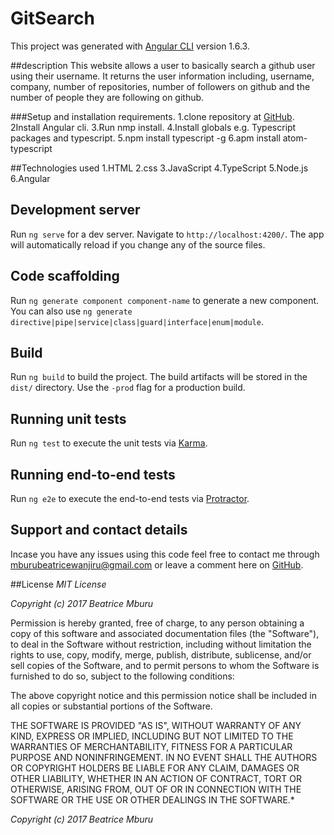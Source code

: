 
# GitSearch

This project was generated with [Angular CLI](https://github.com/angular/angular-cli) version 1.6.3.

##description
This website allows a user to basically search a github user using their username. It returns the user information including, username, company, number of repositories, number of followers on github and the number of people they are following on github.

###Setup and installation requirements.
1.clone repository at [GitHub](https://github.com/mburuBeatrice/Git-Search.git).
2Install Angular cli.
3.Run nmp install.
4.Install globals e.g. Typescript packages and typescript.
5.npm install typescript -g
6.apm install atom-typescript

##Technologies used
1.HTML
2.css
3.JavaScript
4.TypeScript
5.Node.js
6.Angular
## Development server

Run `ng serve` for a dev server. Navigate to `http://localhost:4200/`. The app will automatically reload if you change any of the source files.

## Code scaffolding

Run `ng generate component component-name` to generate a new component. You can also use `ng generate directive|pipe|service|class|guard|interface|enum|module`.

## Build

Run `ng build` to build the project. The build artifacts will be stored in the `dist/` directory. Use the `-prod` flag for a production build.

## Running unit tests

Run `ng test` to execute the unit tests via [Karma](https://karma-runner.github.io).

## Running end-to-end tests

Run `ng e2e` to execute the end-to-end tests via [Protractor](http://www.protractortest.org/).

## Support and contact details
Incase you have any issues using this code feel free  to contact me through mburubeatricewanjiru@gmail.com or leave a comment here on [GitHub](https://github.com/mburuBeatrice).

##License
*MIT License*

*Copyright (c) 2017 Beatrice Mburu*

Permission is hereby granted, free of charge, to any person obtaining a copy of this software and associated documentation files (the "Software"), to deal in the Software without restriction, including without limitation the rights to use, copy, modify, merge, publish, distribute, sublicense, and/or sell copies of the Software, and to permit persons to whom the Software is furnished to do so, subject to the following conditions:

The above copyright notice and this permission notice shall be included in all copies or substantial portions of the Software.

THE SOFTWARE IS PROVIDED "AS IS", WITHOUT WARRANTY OF ANY KIND, EXPRESS OR IMPLIED, INCLUDING BUT NOT LIMITED TO THE WARRANTIES OF MERCHANTABILITY, FITNESS FOR A PARTICULAR PURPOSE AND NONINFRINGEMENT. IN NO EVENT SHALL THE AUTHORS OR COPYRIGHT HOLDERS BE LIABLE FOR ANY CLAIM, DAMAGES OR OTHER LIABILITY, WHETHER IN AN ACTION OF CONTRACT, TORT OR OTHERWISE, ARISING FROM, OUT OF OR IN CONNECTION WITH THE SOFTWARE OR THE USE OR OTHER DEALINGS IN THE SOFTWARE.*

*Copyright (c) 2017 Beatrice Mburu*
